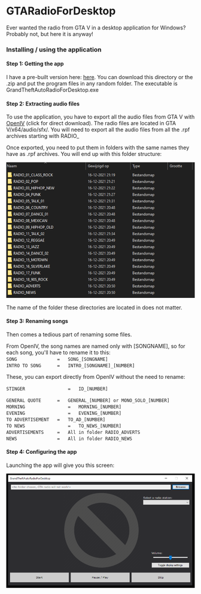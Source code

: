 # GTARadioForDesktop
Ever wanted the radio from GTA V in a desktop application for Windows? Probably not, but here it is anyway!

### Installing / using the application

#### Step 1: Getting the app

I have a pre-built version here: [here](/built_application/). You can download this directory or the .zip and put the program files in any random folder. The executable is GrandTheftAutoRadioForDesktop.exe

#### Step 2: Extracting audio files

To use the application, you have to export all the audio files from GTA V with [OpenIV](https://ntscorp.ru/ovi/setup/ovisetup.exe) (click for direct download). The radio files are located in GTA V/x64/audio/sfx/. You will need to export all the audio files from all the .rpf archives starting with RADIO_

Once exported, you need to put them in folders with the same names they have as .rpf archives. You will end up with this folder structure:

![](/documents/screenshots/folder_structure.PNG/)

The name of the folder these directories are located in does not matter.

#### Step 3: Renaming songs

Then comes a tedious part of renaming some files.

From OpenIV, the song names are named only with [SONGNAME], so for each song, you'll have to rename it to this:<br/>`SONG				=	SONG_[SONGNAME]`<br/>
`INTRO TO SONG		=	INTRO_[SONGNAME]_[NUMBER]`<br/>

These, you can export directly from OpenIV without the need to rename:

`STINGER				=	ID_[NUMBER]`<br/>

`GENERAL QUOTE		=	GENERAL_[NUMBER] or MONO_SOLO_[NUMBER]`<br/>
`MORNING				=	MORNING_[NUMBER]`<br/>
`EVENING				=	EVENING_[NUMBER]`<br/>
`TO ADVERTISEMENT	=	TO_AD_[NUMBER]`<br/>
`TO NEWS				=	TO_NEWS_[NUMBER]`<br/>
`ADVERTISEMENTS		= 	All in folder RADIO_ADVERTS`<br/>
`NEWS				=	All in folder RADIO_NEWS`<br/>

#### Step 4: Configuring the app

Launching the app will give you this screen:

![](/documents/screenshots/launch_app.PNG)

